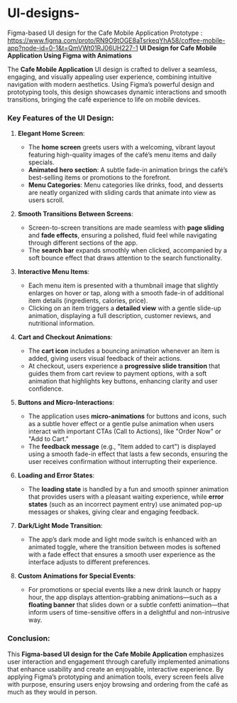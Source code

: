 # UI-designs-
Figma-based UI design for the Cafe Mobile Application Prototype : https://www.figma.com/proto/RN9O9tOGE8aTsrkeqYhA58/coffee-mobile-app?node-id=0-1&t=QmVWt01RJ06UH227-1
**UI Design for Cafe Mobile Application Using Figma with Animations**

The **Cafe Mobile Application** UI design is crafted to deliver a seamless, engaging, and visually appealing user experience, combining intuitive navigation with modern aesthetics. Using Figma’s powerful design and prototyping tools, this design showcases dynamic interactions and smooth transitions, bringing the café experience to life on mobile devices.

### Key Features of the UI Design:

1. **Elegant Home Screen**:
   - The **home screen** greets users with a welcoming, vibrant layout featuring high-quality images of the café’s menu items and daily specials. 
   - **Animated hero section**: A subtle fade-in animation brings the café’s best-selling items or promotions to the forefront.
   - **Menu Categories**: Menu categories like drinks, food, and desserts are neatly organized with sliding cards that animate into view as users scroll.

2. **Smooth Transitions Between Screens**:
   - Screen-to-screen transitions are made seamless with **page sliding** and **fade effects**, ensuring a polished, fluid feel while navigating through different sections of the app.
   - The **search bar** expands smoothly when clicked, accompanied by a soft bounce effect that draws attention to the search functionality.

3. **Interactive Menu Items**:
   - Each menu item is presented with a thumbnail image that slightly enlarges on hover or tap, along with a smooth fade-in of additional item details (ingredients, calories, price).
   - Clicking on an item triggers a **detailed view** with a gentle slide-up animation, displaying a full description, customer reviews, and nutritional information.

4. **Cart and Checkout Animations**:
   - The **cart icon** includes a bouncing animation whenever an item is added, giving users visual feedback of their actions.
   - At checkout, users experience a **progressive slide transition** that guides them from cart review to payment options, with a soft animation that highlights key buttons, enhancing clarity and user confidence.

5. **Buttons and Micro-Interactions**:
   - The application uses **micro-animations** for buttons and icons, such as a subtle hover effect or a gentle pulse animation when users interact with important CTAs (Call to Actions), like "Order Now" or "Add to Cart."
   - The **feedback message** (e.g., "Item added to cart") is displayed using a smooth fade-in effect that lasts a few seconds, ensuring the user receives confirmation without interrupting their experience.

6. **Loading and Error States**:
   - The **loading state** is handled by a fun and smooth spinner animation that provides users with a pleasant waiting experience, while **error states** (such as an incorrect payment entry) use animated pop-up messages or shakes, giving clear and engaging feedback.

7. **Dark/Light Mode Transition**:
   - The app’s dark mode and light mode switch is enhanced with an animated toggle, where the transition between modes is softened with a fade effect that ensures a smooth user experience as the interface adjusts to different preferences.

8. **Custom Animations for Special Events**:
   - For promotions or special events like a new drink launch or happy hour, the app displays attention-grabbing animations—such as a **floating banner** that slides down or a subtle confetti animation—that inform users of time-sensitive offers in a delightful and non-intrusive way.

### Conclusion:
This **Figma-based UI design for the Cafe Mobile Application** emphasizes user interaction and engagement through carefully implemented animations that enhance usability and create an enjoyable, interactive experience. By applying Figma’s prototyping and animation tools, every screen feels alive with purpose, ensuring users enjoy browsing and ordering from the café as much as they would in person.

